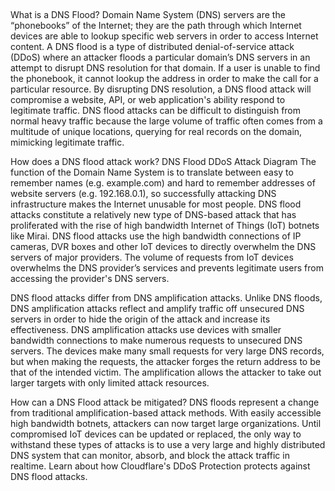 ##

What is a DNS Flood?
Domain Name System (DNS) servers are the “phonebooks” of the Internet; they are the path through which Internet devices are able to lookup specific web servers in order to access Internet content. A DNS flood is a type of distributed denial-of-service attack (DDoS) where an attacker floods a particular domain’s DNS servers in an attempt to disrupt DNS resolution for that domain. If a user is unable to find the phonebook, it cannot lookup the address in order to make the call for a particular resource. By disrupting DNS resolution, a DNS flood attack will compromise a website, API, or web application's ability respond to legitimate traffic. DNS flood attacks can be difficult to distinguish from normal heavy traffic because the large volume of traffic often comes from a multitude of unique locations, querying for real records on the domain, mimicking legitimate traffic.

How does a DNS flood attack work?
DNS Flood DDoS Attack Diagram
The function of the Domain Name System is to translate between easy to remember names (e.g. example.com) and hard to remember addresses of website servers (e.g. 192.168.0.1), so successfully attacking DNS infrastructure makes the Internet unusable for most people. DNS flood attacks constitute a relatively new type of DNS-based attack that has proliferated with the rise of high bandwidth Internet of Things (IoT) botnets like Mirai. DNS flood attacks use the high bandwidth connections of IP cameras, DVR boxes and other IoT devices to directly overwhelm the DNS servers of major providers. The volume of requests from IoT devices overwhelms the DNS provider’s services and prevents legitimate users from accessing the provider's DNS servers.

DNS flood attacks differ from DNS amplification attacks. Unlike DNS floods, DNS amplification attacks reflect and amplify traffic off unsecured DNS servers in order to hide the origin of the attack and increase its effectiveness. DNS amplification attacks use devices with smaller bandwidth connections to make numerous requests to unsecured DNS servers. The devices make many small requests for very large DNS records, but when making the requests, the attacker forges the return address to be that of the intended victim. The amplification allows the attacker to take out larger targets with only limited attack resources.

How can a DNS Flood attack be mitigated?
DNS floods represent a change from traditional amplification-based attack methods. With easily accessible high bandwidth botnets, attackers can now target large organizations. Until compromised IoT devices can be updated or replaced, the only way to withstand these types of attacks is to use a very large and highly distributed DNS system that can monitor, absorb, and block the attack traffic in realtime. Learn about how Cloudflare's DDoS Protection protects against DNS flood attacks.